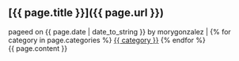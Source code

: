 ## [{{ page.title }}]({{ page.url }}) 
<div class="articleinfo">
pageed on {{ page.date | date_to_string }} by morygonzalez |
  {% for category in page.categories %}
    <a href="http://tech.portalshit.net/{{ category }}/">{{ category }}</a>
  {% endfor %}
</div>
{{ page.content }}
